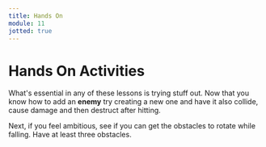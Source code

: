 ```yaml
---
title: Hands On
module: 11
jotted: true
---
```


# Hands On Activities

What's essential in any of these lessons is trying stuff out.  Now that you know how to add an **enemy** try creating a new one and have it also collide, cause damage and then destruct after hitting.

Next, if you feel ambitious, see if you can get the obstacles to rotate while falling. Have at least three obstacles.

<!--<iframe width="560" height="315" src="https://www.youtube.com/embed/gGr5KaucfTE" frameborder="0" allow="accelerometer; autoplay; encrypted-media; gyroscope; picture-in-picture" allowfullscreen></iframe>-->
